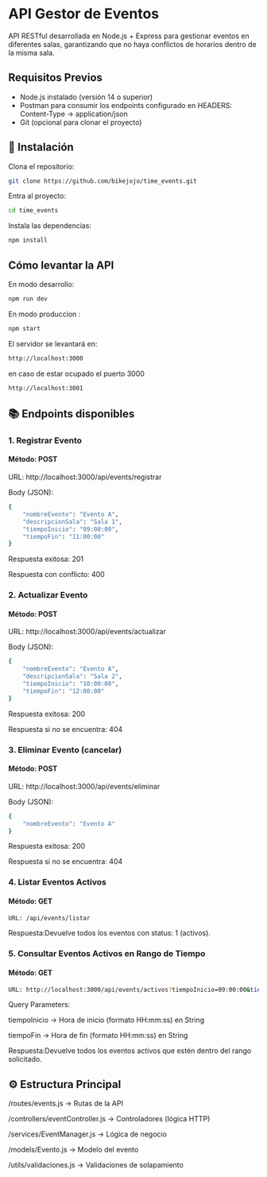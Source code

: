 # API Gestor de Eventos

API RESTful desarrollada en Node.js + Express para gestionar eventos en diferentes salas, garantizando que no haya conflictos de horarios dentro de la misma sala.

## Requisitos Previos

- Node.js instalado (versión 14 o superior)
- Postman para consumir los endpoints configurado en HEADERS: Content-Type -> application/json
- Git (opcional para clonar el proyecto)

## 🚀 Instalación

Clona el repositorio:

```bash
git clone https://github.com/bikejojo/time_events.git
```

Entra al proyecto:

``` bash
cd time_events
```

Instala las dependencias:

```bash
npm install
```

## Cómo levantar la API

En modo desarrollo:

```bash
npm run dev
```

En modo produccion :

```bash
npm start
```

El servidor se levantará en:

```bash
http://localhost:3000
```

en caso de estar ocupado el puerto 3000

```bash
http://localhost:3001
```

## 📚 Endpoints disponibles

### 1. Registrar Evento

#### Método: POST

URL: http://localhost:3000/api/events/registrar

Body (JSON):

```bash
{
    "nombreEvento": "Evento A",
    "descripcionSala": "Sala 1",
    "tiempoInicio": "09:00:00",
    "tiempoFin": "11:00:00"
}
```
Respuesta exitosa: 201

Respuesta con conflicto: 400

### 2. Actualizar Evento

#### Método: POST

URL: http://localhost:3000/api/events/actualizar

Body (JSON):

```bash
{
    "nombreEvento": "Evento A",
    "descripcionSala": "Sala 2",
    "tiempoInicio": "10:00:00",
    "tiempoFin": "12:00:00"
}
```
Respuesta exitosa: 200

Respuesta si no se encuentra: 404

### 3. Eliminar Evento (cancelar)

#### Método: POST

URL: http://localhost:3000/api/events/eliminar

Body (JSON):

```bash
{
    "nombreEvento": "Evento A"
}
```
Respuesta exitosa: 200

Respuesta si no se encuentra: 404

### 4. Listar Eventos Activos

#### Método: GET

``` bash
URL: /api/events/listar
```
Respuesta:Devuelve todos los eventos con status: 1 (activos).

### 5. Consultar Eventos Activos en Rango de Tiempo

#### Método: GET

``` bash
URL: http://localhost:3000/api/events/activos?tiempoInicio=09:00:00&tiempoFin=11:00:00
```

Query Parameters:

tiempoInicio → Hora de inicio (formato HH:mm:ss) en String

tiempoFin → Hora de fin (formato HH:mm:ss) en String

Respuesta:Devuelve todos los eventos activos que estén dentro del rango solicitado.

## ⚙️ Estructura Principal

/routes/events.js → Rutas de la API

/controllers/eventController.js → Controladores (lógica HTTP)

/services/EventManager.js → Lógica de negocio

/models/Evento.js → Modelo del evento

/utils/validaciones.js → Validaciones de solapamiento